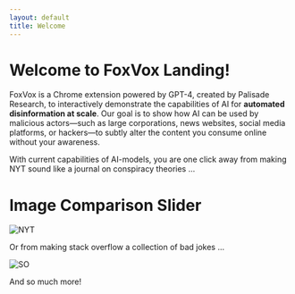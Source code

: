 ```yaml
---
layout: default
title: Welcome
---
```


# Welcome to FoxVox Landing!

FoxVox is a Chrome extension powered by GPT-4, created by Palisade Research, to interactively demonstrate the capabilities of AI for **automated disinformation at scale**. Our goal is to show how AI can be used by malicious actors—such as large corporations, news websites, social media platforms, or hackers—to subtly alter the content you consume online without your awareness.

With current capabilities of AI-models, you are one click away from making NYT sound like a journal on conspiracy theories ...

# Image Comparison Slider

![NYT](/assets/tg_image_1684397744.jpeg)

Or from making stack overflow a collection of bad jokes ...

![SO](/assets/tg_image_453700902.jpeg)

And so much more!
